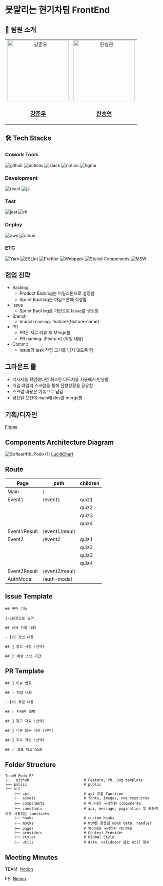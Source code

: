 # 못말리는 현기차팀 FrontEnd

## 👥 팀원 소개
<table >
  <tbody>
      <td align="center">
        <a href="https://github.com/jw0097">
            <img src="https://avatars.githubusercontent.com/u/76507017?v=4" width="200px;" height="200px;" alt="강준우"/>
<h3><b>강준우</b></h3></a></td>
        <td align="center">
        <a href="https://github.com/leve68">
            <img src="https://avatars.githubusercontent.com/u/128668023?s=400&v=4" width="200px;" height="200px;" alt="한승연"/>
<h3><b>한승연</b></h3></a></td>
  </tbody>
</table>

## 🛠️ Tech Stacks

### Cowork Tools
![github](https://img.shields.io/badge/GitHub-100000?style=for-the-badge&logo=github&logoColor=white)
![actions](https://img.shields.io/badge/GitHub_Actions-2088FF?style=for-the-badge&logo=github-actions&logoColor=white)
![slack](https://img.shields.io/badge/Slack-4A154B?style=for-the-badge&logo=slack&logoColor=white)
![notion](https://img.shields.io/badge/Notion-000000?style=for-the-badge&logo=notion&logoColor=white)
![figma](https://img.shields.io/badge/Figma-F24E1E?style=for-the-badge&logo=figma&logoColor=white)

### Development
![react](https://img.shields.io/badge/React-20232A?style=for-the-badge&logo=react&logoColor=61DAFB)
![js](https://img.shields.io/badge/JavaScript-F7DF1E?style=for-the-badge&logo=JavaScript&logoColor=white)

### Test
![jest](	https://img.shields.io/badge/Jest-323330?style=for-the-badge&logo=Jest&logoColor=white)
![rtl](https://img.shields.io/badge/testing%20library-323330?style=for-the-badge&logo=testing-library&logoColor=red)

### Deploy
![aws](https://img.shields.io/badge/Amazon_AWS_S3-232F3E?style=for-the-badge&logo=amazon-aws&logoColor=white)
![cloud](https://img.shields.io/badge/Amazon_AWS_Cloud-FF9900?style=for-the-badge&logo=amazonaws&logoColor=white)

### ETC
![Yarn](https://img.shields.io/badge/yarn-%232C8EBB.svg?style=for-the-badge&logo=yarn&logoColor=white)
![ESLint](https://img.shields.io/badge/ESLint-4B3263?style=for-the-badge&logo=eslint&logoColor=white)
![Prettier](https://img.shields.io/badge/prettier-1A2C34?style=for-the-badge&logo=prettier&logoColor=F7BA3E)
![Webpack](https://img.shields.io/badge/webpack-%238DD6F9.svg?style=for-the-badge&logo=webpack&logoColor=black)
![Styled Components](https://img.shields.io/badge/styled--components-DB7093?style=for-the-badge&logo=styled-components&logoColor=white)
![MSW](https://img.shields.io/badge/MSW-FF4500?style=for-the-badge)


## 협업 전략
* Backlog
  * Product Backlog는 마일스톤으로 설정함
  * Sprint Backlog는 마일스톤에 작성함
* Issue
  * Sprint Backlog를 기반으로 Issue를 생성함
* Branch
  * branch naming: feature/{feature-name}
* PR
  * PR은 서로 리뷰 후 Merge함
  * PR naming: \[Feature\] {작업 내용}
* Commit
  * Issue의 task 작업 크기를 넘지 않도록 함

## 그라운드 룰
* 메시지를 확인했다면 최소한 이모지를 사용해서 반응함
* 매일 데일리 스크럼을 통해 진행상황을 공유함
* 스크럼 내용은 기록으로 남김
* 금요일 오전에 main에 dev를 merge함

## 기획/디자인
[Figma](https://www.figma.com/design/OKDklxTfqRuOKwFiXpwwqi/Handoff_%EB%AA%BB%EB%A7%90%EB%A6%AC%EB%8A%94-%ED%98%84%EA%B8%B0%EC%B0%A8~?node-id=0-1&t=UF1RvsAkEytBC7cD-0)

## Components Architecture Diagram
![Softeer4th_Podo (1)](https://github.com/user-attachments/assets/42a2e4c2-4f54-4f7a-bea8-a7386def340a)
[LucidChart](https://lucid.app/lucidchart/54de6901-4a2c-4e7f-9be6-e04ce897e22b/edit?viewport_loc=-4141%2C-2304%2C7416%2C3874%2C0_0&invitationId=inv_1efdb6e5-bc22-4187-98b5-ce5c579189e2)

## Route

| Page | path | children |
| --- | --- | --- |
| Main | / |  |
| Event1 | /event1 | quiz1 |
|  |  | quiz2 |
|  |  | quiz3 |
|  |  | quiz4 |
| Event1Result | /event1/result |  |
| Event2 | /event2 | quiz1 |
|  |  | quiz2 |
|  |  | quiz3 |
|  |  | quiz4 |
| Event2Result | /event2/result |  |
| AuthModal | /auth-modal |  |

## Issue Template
```
## 구현 기능

1-2문장으로 요약.

## 상세 작업 내용

- [x] 작업 내용

## 🔆 참고 사항 (선택)

## ⏰ 예상 소요 기간
```

## PR Template
```
## 🎯 이슈 번호

## 💡 작업 내용

- [x] 작업 내용

## 💡 자세한 설명

## 📗 참고 자료 (선택)

## 📢 리뷰 요구 사항 (선택)

## 🚩 후속 작업 (선택)

## ✅ 셀프 체크리스트
```

## Folder Structure
```
Team9-Podo-FE
├── .github                         # Feature, PR, Bug template
├── public                          # public
└── src
    ├── api                         # api 호출 Function
    ├── assets                      # fonts, images, svg resoucres
    ├── components                  # 페이지를 구성하는 components
    ├── constants                   # api, message, pagination 및 공통적으로 사용되는 constants
    ├── hooks                       # custom hooks        
    ├─- mocks                       # MSW를 활용한 mock data, handler                         
    ├── pages                       # 페이지를 구성하는 레이아웃
    ├── providers                   # Context Provider             
    ├── styles                      # Global Style                
    ├── utils                       # date, validator 관련 util 함수
```

## Meeting Minutes
TEAM: [Notion](https://www.notion.so/bside/19054254d3d14ebca54704c52c370e46)

FE: [Notion](https://www.notion.so/bside/4dac5712789243f09ed25a08c1d02670?v=061f3d1be85e4888bfa2769e516364c8)

